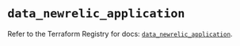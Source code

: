 # `data_newrelic_application`

Refer to the Terraform Registry for docs: [`data_newrelic_application`](https://registry.terraform.io/providers/newrelic/newrelic/3.36.0/docs/data-sources/application).
